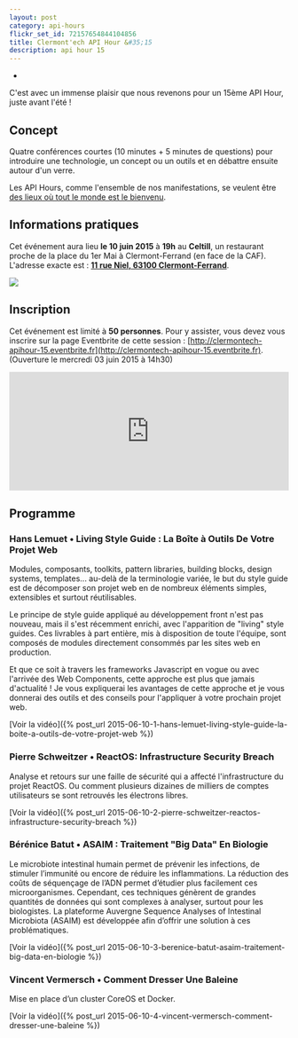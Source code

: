 ```yaml
---
layout: post
category: api-hours
flickr_set_id: 72157654844104856
title: Clermont'ech API Hour &#35;15
description: api hour 15
---
```

-

C'est avec un immense plaisir que nous revenons pour un 15ème API Hour, juste
avant l'été !

## Concept

Quatre conférences courtes (10 minutes + 5 minutes de questions) pour
introduire une technologie, un concept ou un outils et en débattre ensuite
autour d'un verre.

Les API Hours, comme l'ensemble de nos manifestations, se veulent être [des
lieux où tout le monde est le bienvenu](/code-of-conduct.html).

## Informations pratiques

Cet événement aura lieu **le 10 juin 2015** à **19h** au **Celtill**, un
restaurant proche de la place du 1er Mai à Clermont-Ferrand (en face de la
CAF).  L'adresse exacte est : [**11 rue Niel, 63100
Clermont-Ferrand**](https://maps.google.fr/maps?ie=UTF8&cid=3358887464373546188&q=Celtill).

[![](http://maps.googleapis.com/maps/api/staticmap?center=Celtill&size=600x400&sensor=false&markers=color:red|45.78431,3.10160)](https://maps.google.fr/maps?ie=UTF8&cid=3358887464373546188&q=Celtill)

## Inscription

Cet événement est limité à **50 personnes**. Pour y assister, vous devez vous
inscrire sur la page Eventbrite de cette session :
[http://clermontech-apihour-15.eventbrite.fr](http://clermontech-apihour-15.eventbrite.fr).
(Ouverture le mercredi 03 juin 2015 à 14h30)

<iframe src="http://www.eventbrite.com/tickets-external?eid=17207195184&amp;ref=etckt&amp;v=2" frameborder="0" height="214" width="100%" vspace="0" hspace="0" marginheight="5" marginwidth="5" scrolling="auto" allowtransparency="true">Clermont'ech Eventbrite</iframe>

## Programme

### Hans Lemuet • Living Style Guide : La Boîte à Outils De Votre Projet Web

Modules, composants, toolkits, pattern libraries, building blocks, design
systems, templates... au-delà de la terminologie variée, le but du style guide
est de décomposer son projet web en de nombreux éléments simples, extensibles
et surtout réutilisables.

Le principe de style guide appliqué au développement front n'est pas nouveau,
mais il s'est récemment enrichi, avec l'apparition de "living" style guides.
Ces livrables à part entière, mis à disposition de toute l'équipe, sont
composés de modules directement consommés par les sites web en production.

Et que ce soit à travers les frameworks Javascript en vogue ou avec l'arrivée
des Web Components, cette approche est plus que jamais d'actualité !  Je vous
expliquerai les avantages de cette approche et je vous donnerai des outils et
des conseils pour l'appliquer à votre prochain projet web.

[Voir la vidéo]({% post_url 2015-06-10-1-hans-lemuet-living-style-guide-la-boite-a-outils-de-votre-projet-web %})

### Pierre Schweitzer • ReactOS: Infrastructure Security Breach

Analyse et retours sur une faille de sécurité qui a affecté l'infrastructure du
projet ReactOS. Ou comment plusieurs dizaines de milliers de comptes
utilisateurs se sont retrouvés les électrons libres.

[Voir la vidéo]({% post_url 2015-06-10-2-pierre-schweitzer-reactos-infrastructure-security-breach %})

### Bérénice Batut • ASAIM : Traitement "Big Data" En Biologie

Le microbiote intestinal humain permet de prévenir les infections, de stimuler
l’immunité ou encore de réduire les inflammations. La réduction des coûts de
séquençage de l’ADN permet d’étudier plus facilement ces microorganismes.
Cependant, ces techniques génèrent de grandes quantités de données qui sont
complexes à analyser, surtout pour les biologistes. La plateforme Auvergne
Sequence Analyses of Intestinal Microbiota (ASAIM) est développée afin d’offrir
une solution à ces problématiques.

[Voir la vidéo]({% post_url 2015-06-10-3-berenice-batut-asaim-traitement-big-data-en-biologie %})

### Vincent Vermersch • Comment Dresser Une Baleine

Mise en place d’un cluster CoreOS et Docker.

[Voir la vidéo]({% post_url 2015-06-10-4-vincent-vermersch-comment-dresser-une-baleine %})
